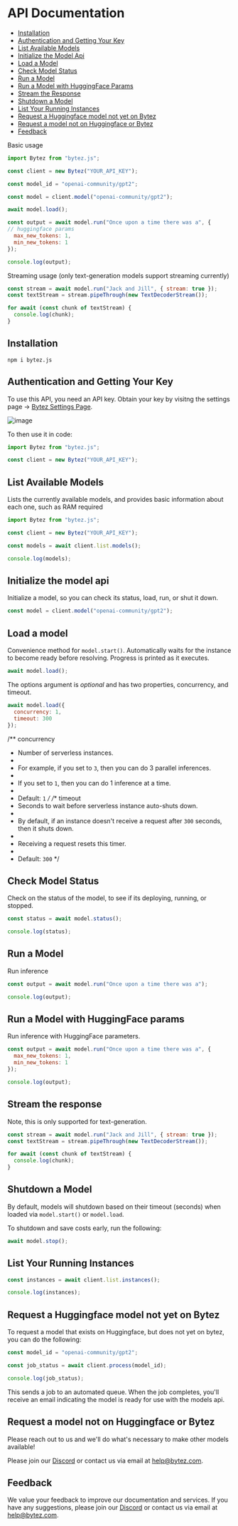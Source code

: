 # API Documentation

- [Installation](#installation)
- [Authentication and Getting Your Key](#authentication-and-getting-your-key)
- [List Available Models](#list-available-models)
- [Initialize the Model Api](#initialize-the-model-api)
- [Load a Model](#load-a-model)
- [Check Model Status](#check-model-status)
- [Run a Model](#run-a-model)
- [Run a Model with HuggingFace Params](#run-a-model-with-huggingface-params)
- [Stream the Response](#stream-the-response)
- [Shutdown a Model](#shutdown-a-model)
- [List Your Running Instances](#list-your-running-instances)
- [Request a Huggingface model not yet on Bytez](#request-a-huggingface-model-not-yet-on-bytez)
- [Request a model not on Huggingface or Bytez](#request-a-model-not-on-huggingface-or-bytez)
- [Feedback](#feedback)


Basic usage
```js
import Bytez from "bytez.js";

const client = new Bytez("YOUR_API_KEY");

const model_id = "openai-community/gpt2";

const model = client.model("openai-community/gpt2");

await model.load();

const output = await model.run("Once upon a time there was a", {
// huggingface params
  max_new_tokens: 1,
  min_new_tokens: 1
});

console.log(output);
```

Streaming usage (only text-generation models support streaming currently)
```js
const stream = await model.run("Jack and Jill", { stream: true });
const textStream = stream.pipeThrough(new TextDecoderStream());

for await (const chunk of textStream) {
  console.log(chunk);
}
```


## Installation

`npm i bytez.js`

## Authentication and Getting Your Key

To use this API, you need an API key. Obtain your key by visitng the settings page -> [Bytez Settings Page](https://bytez.com/settings).

![image](https://github.com/user-attachments/assets/884b92b1-021a-4aa4-a150-312ae89f80d0)

To then use it in code:
```js
import Bytez from "bytez.js";

const client = new Bytez("YOUR_API_KEY");
```

## List Available Models

Lists the currently available models, and provides basic information about each one, such as RAM required

```js
import Bytez from "bytez.js";

const client = new Bytez("YOUR_API_KEY");

const models = await client.list.models();

console.log(models);
```

## Initialize the model api

Initialize a model, so you can check its status, load, run, or shut it down.

```js
const model = client.model("openai-community/gpt2");
```

## Load a model

Convenience method for `model.start()`. Automatically waits for the instance to become ready before resolving. Progress is printed as it executes.

```js
await model.load();
```

The options argument is *optional* and has two properties, concurrency, and timeout.
```js
await model.load({
  concurrency: 1,
  timeout: 300
});
```

/** concurrency
 * Number of serverless instances.
 *
 * For example, if you set to `3`, then you can do 3 parallel inferences.
 *
 * If you set to `1`, then you can do 1 inference at a time.
 *
 * Default: `1`
 */
/** timeout
 * Seconds to wait before serverless instance auto-shuts down.
 *
 * By default, if an instance doesn't receive a request after `300` seconds, then it shuts down.
 *
 * Receiving a request resets this timer.
 *
 * Default: `300`
 */

## Check Model Status

Check on the status of the model, to see if its deploying, running, or stopped.

```js
const status = await model.status();

console.log(status);
```

## Run a Model

Run inference

```js
const output = await model.run("Once upon a time there was a");

console.log(output);
```

## Run a Model with HuggingFace params

Run inference with HuggingFace parameters.

```js
const output = await model.run("Once upon a time there was a", {
  max_new_tokens: 1,
  min_new_tokens: 1
});

console.log(output);
```

## Stream the response

Note, this is only supported for text-generation.

```js
const stream = await model.run("Jack and Jill", { stream: true });
const textStream = stream.pipeThrough(new TextDecoderStream());

for await (const chunk of textStream) {
  console.log(chunk);
}
```

## Shutdown a Model

By default, models will shutdown based on their timeout (seconds) when loaded via `model.start()` or `model.load`.

To shutdown and save costs early, run the following:

```js
await model.stop();
```

## List Your Running Instances

```js
const instances = await client.list.instances();

console.log(instances);
```

## Request a Huggingface model not yet on Bytez

To request a model that exists on Huggingface, but does not yet on bytez, you can do the following:

```js
const model_id = "openai-community/gpt2";

const job_status = await client.process(model_id);

console.log(job_status);
```

This sends a job to an automated queue. When the job completes, you'll receive an email indicating the model is ready for use with the models api.

## Request a model not on Huggingface or Bytez

Please reach out to us and we'll do what's necessary to make other models available!

Please join our [Discord](https://discord.gg/Zrd5UbMEBA) or contact us via email at [help@bytez.com](help@bytez.com).

## Feedback

We value your feedback to improve our documentation and services. If you have any suggestions, please join our [Discord](https://discord.gg/Zrd5UbMEBA) or contact us via email at [help@bytez.com](help@bytez.com).
